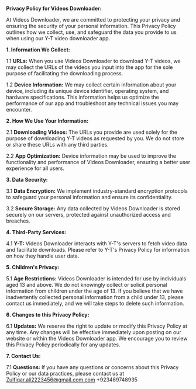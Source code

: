 

**Privacy Policy for Videos Downloader:**

At Videos Downloader, we are committed to protecting your privacy and ensuring the security of your personal information. This Privacy Policy outlines how we collect, use, and safeguard the data you provide to us when using our Y-T video downloader app.

**1. Information We Collect:**

1.1 **URLs:** When you use Videos Downloader to download Y-T videos, we may collect the URLs of the videos you input into the app for the sole purpose of facilitating the downloading process.

1.2 **Device Information:** We may collect certain information about your device, including its unique device identifier, operating system, and hardware specifications. This information helps us optimize the performance of our app and troubleshoot any technical issues you may encounter.

**2. How We Use Your Information:**

2.1 **Downloading Videos:** The URLs you provide are used solely for the purpose of downloading Y-T videos as requested by you. We do not store or share these URLs with any third parties.

2.2 **App Optimization:** Device information may be used to improve the functionality and performance of Videos Downloader, ensuring a better user experience for all users.

**3. Data Security:**

3.1 **Data Encryption:** We implement industry-standard encryption protocols to safeguard your personal information and ensure its confidentiality.

3.2 **Secure Storage:** Any data collected by Videos Downloader is stored securely on our servers, protected against unauthorized access and breaches.

**4. Third-Party Services:**

4.1 **Y-T:** Videos Downloader interacts with Y-T's servers to fetch video data and facilitate downloads. Please refer to Y-T's Privacy Policy for information on how they handle user data.

**5. Children's Privacy:**

5.1 **Age Restrictions:** Videos Downloader is intended for use by individuals aged 13 and above. We do not knowingly collect or solicit personal information from children under the age of 13. If you believe that we have inadvertently collected personal information from a child under 13, please contact us immediately, and we will take steps to delete such information.

**6. Changes to this Privacy Policy:**

6.1 **Updates:** We reserve the right to update or modify this Privacy Policy at any time. Any changes will be effective immediately upon posting on our website or within the Videos Downloader app. We encourage you to review this Privacy Policy periodically for any updates.

**7. Contact Us:**

7.1 **Questions:** If you have any questions or concerns about this Privacy Policy or our data practices, please contact us at 
Zulfiqar.ali2223456@gmail.com.com
+923469748935

